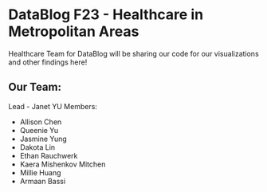 # DataBlog F23 - Healthcare in Metropolitan Areas

Healthcare Team for DataBlog will be sharing our code for our visualizations and other findings here!

## Our Team:
Lead - Janet YU
Members:
* Allison Chen
* Queenie Yu
* Jasmine Yung
* Dakota Lin
* Ethan Rauchwerk
* Kaera Mishenkov Mitchen
* Millie Huang
* Armaan Bassi
